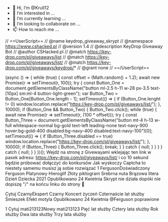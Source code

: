 - 👋 Hi, I’m @Krull12
- 👀 I’m interested in ...
- 🌱 I’m currently learning ...
- 💞️ I’m looking to collaborate on ...
- 📫 How to reach me ...

<!---
Krull12/Krull12 is a ✨ special ✨ repository because its `README.md` (this file) appears on your GitHub profile.
You can click the Preview link to take a look at your changes.
--->
// ==UserScript==
// @name         keydrop_giveaway_skrypt
// @namespace    https://www.cshacked.pl
// @version      1.4
// @description  KeyDrop Giveaway Bot
// @author       CSHacked.pl
// @match        https://key-drop.com/pl/giveaways/list
// @match        https://key-drop.com/pl/giveaways/list/
// @match        https://key-drop.com/pl/giveaways/keydrop/*
// @grant        none
// ==/UserScript==

(async () => {
    while (true) {
        const offset = (Math.random() + 1.2);
        await new Promise(r => setTimeout(r, 100));
        try {
            const Button_One = document.getElementsByClassName("button ml-2.5 h-11 w-28 px-3.5 text-[10px] sm:ml-4 button-light-green");
            var Button_Two = Button_One[Button_One.length - 1];
            setTimeout(() => {
                if (Button_One.lenght != 0) window.location.replace("https://key-drop.com/pl/giveaways/list/");
            }, 10000);
            if (Button_One && Button_Two) {
                Button_Two.click();
                while (true) {
                    await new Promise(r => setTimeout(r,
                        (100 * offset)));
                    try {
                        const Button_Three = document.getElementsByClassName("button mt-4 h-13 w-full whitespace-normal bg-gold text-left leading-none text-navy-900 hover:bg-gold-400 disabled:bg-navy-400 disabled:text-navy-100")[0];
                        setTimeout(() => {
                            if (Button_Three.disabled == true) window.location.replace("https://key-drop.com/pl/giveaways/list/");
                        }, 10000);
                        if (Button_Three) {
                            Button_Three.click();
                            break;
                        }
                    } catch {
                        null;
                    }
                }
            }
        } catch {
            null;
        }
    }
})();
Wejdź na stronę z Givewayami wklejając ten link w pasek adresu: https://key-drop.com/pl/giveaways/list/ i co 10 sekund będzie próbować dołączyć do konkursów
Jak wyskoczy Captcha to niestety samemu musisz ją sobie rozwiązać
1
FergusonDoświadczony
Ferguson Platynowy Hieroglif Złoty piktogram Srebrna nuta Brązowa litera Dzień Dziecka 2021
Opublikowano 24 Kwietnia
Skrypt nie działa dopóki nie dopiszę "/" na końcu linku do strony 🤔

 Cytuj
CzarnyEkspert
 Czarny Koncert życzeń Czternaście lat służby Śmieszek Efekt motyla
Opublikowano 24 Kwietnia
@Ferguson poprawione

1
 Cytuj
mati213123Nowy
mati213123 Pięć lat służby Cztery lata służby Rok służby Dwa lata służby Trzy lata służby
